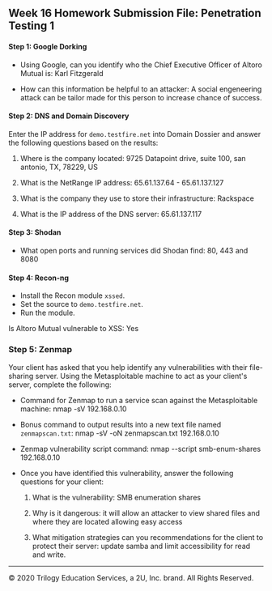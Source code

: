## Week 16 Homework Submission File: Penetration Testing 1

#### Step 1: Google Dorking


- Using Google, can you identify who the Chief Executive Officer of Altoro Mutual is: Karl Fitzgerald

- How can this information be helpful to an attacker: A social engeneering attack can be tailor made for this person to increase chance of success.


#### Step 2: DNS and Domain Discovery

Enter the IP address for `demo.testfire.net` into Domain Dossier and answer the following questions based on the results:

  1. Where is the company located: 9725 Datapoint drive, suite 100, san antonio, TX, 78229, US

  2. What is the NetRange IP address: 65.61.137.64 - 65.61.137.127

  3. What is the company they use to store their infrastructure: Rackspace

  4. What is the IP address of the DNS server: 65.61.137.117

#### Step 3: Shodan

- What open ports and running services did Shodan find: 80, 443 and 8080

#### Step 4: Recon-ng

- Install the Recon module `xssed`. 
- Set the source to `demo.testfire.net`. 
- Run the module. 

Is Altoro Mutual vulnerable to XSS: Yes

### Step 5: Zenmap

Your client has asked that you help identify any vulnerabilities with their file-sharing server. Using the Metasploitable machine to act as your client's server, complete the following:

- Command for Zenmap to run a service scan against the Metasploitable machine: nmap -sV 192.168.0.10
 
- Bonus command to output results into a new text file named `zenmapscan.txt`: nmap -sV -oN zenmapscan.txt 192.168.0.10

- Zenmap vulnerability script command: nmap --script smb-enum-shares 192.168.0.10

- Once you have identified this vulnerability, answer the following questions for your client:
  1. What is the vulnerability: SMB enumeration shares

  2. Why is it dangerous: it will allow an attacker to view shared files and where they are located allowing easy access

  3. What mitigation strategies can you recommendations for the client to protect their server: update samba and limit accessibility for read and write.

---
© 2020 Trilogy Education Services, a 2U, Inc. brand. All Rights Reserved.  

